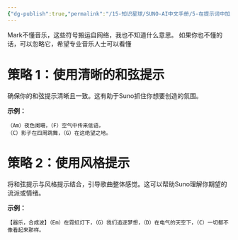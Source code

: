 ```yaml
---
{"dg-publish":true,"permalink":"/15-知识星球/SUNO-AI中文手册/5-在提示词中加入音乐符号/","dgPassFrontmatter":true,"created":"2024-07-31T21:52:23.957+08:00","updated":"2024-07-31T23:08:38.875+08:00"}
---
```



Mark不懂音乐，这些符号搬运自网络，我也不知道什么意思。
如果你也不懂的话，可以忽略它，希望专业音乐人士可以看懂

# 策略 1：使用清晰的和弦提示

确保你的和弦提示清晰且一致。这有助于Suno抓住你想要创造的氛围。

**示例：**

```
（Am）夜色阑珊，（F）空气中传来低语，
（C）影子在四周跳舞，（G）在这绝望之地。
```

# 策略 2：使用风格提示

将和弦提示与风格提示结合，引导歌曲整体感觉。这可以帮助Suno理解你期望的流派或情绪。

**示例：**

```
【器乐，合成波】（Em）在霓虹灯下，（G）我们追逐梦想，（D）在电气的天空下，（C）一切都不像看起来那样。
```